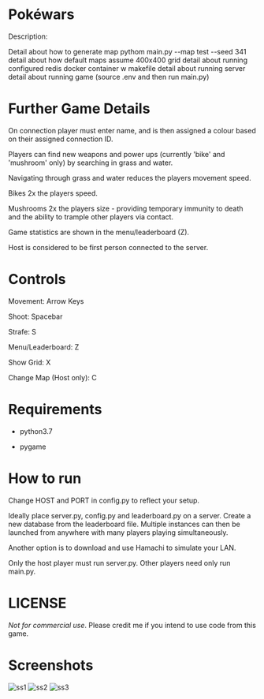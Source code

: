 # Pokéwars

Description:

Detail about how to generate map pythom main.py --map test --seed 341
detail about how default maps assume 400x400 grid
detail about running configured redis docker container w makefile
detail about running server
detail about running game (source .env and then run main.py)

# Further Game Details

On connection player must enter name, and is then assigned a colour based on their assigned connection ID.

Players can find new weapons and power ups (currently 'bike' and 'mushroom' only) by searching in grass and water.

Navigating through grass and water reduces the players movement speed. 

Bikes 2x the players speed.

Mushrooms 2x the players size - providing temporary immunity to death and the ability to trample other players via contact.

Game statistics are shown in the menu/leaderboard (Z).

Host is considered to be first person connected to the server.

# Controls

Movement: Arrow Keys

Shoot: Spacebar

Strafe: S

Menu/Leaderboard: Z

Show Grid: X

Change Map (Host only): C

# Requirements
- python3.7

- pygame

# How to run

Change HOST and PORT in config.py to reflect your setup.

Ideally place server.py, config.py and leaderboard.py on a server. Create a new database from the leaderboard file. Multiple instances can then be launched from anywhere with many players playing simultaneously.

Another option is to download and use Hamachi to simulate your LAN. 

Only the host player must run server.py. Other players need only run main.py.

# LICENSE

<em>Not for commercial use</em>. Please credit me if you intend to use code from this game.

# Screenshots


![ss1](https://user-images.githubusercontent.com/31314787/75721064-91a95200-5ccf-11ea-9aeb-8bc665aceb04.PNG)
![ss2](https://user-images.githubusercontent.com/31314787/75721066-92da7f00-5ccf-11ea-9a6a-70d7371ccd19.PNG)
![ss3](https://user-images.githubusercontent.com/31314787/75721067-940bac00-5ccf-11ea-838e-cc18b3bb3fd5.PNG)
